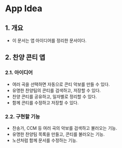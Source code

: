 # App Idea

## 1. 개요

- 이 문서는 앱 아이디어를 정리한 문서이다.

## 2. 찬양 콘티 앱

### 2.1. 아이디어

- 여러 곡을 선택하면 자동으로 콘티 악보를 만들 수 있다.
- 유명한 찬양팀의 콘티를 검색하고, 저장할 수 있다.
- 찬양 콘티를 공유하고, 일자별로 정리할 수 있다.
- 함께 콘티를 수정하고 저장할 수 있다.

### 2.2. 구현할 기능

- 찬송가, CCM 등 여러 곡의 악보를 검색하고 불러오는 기능.
- 유명한 찬양팀 목록을 만들고, 콘티를 불러오는 기능.
- 노션처럼 함께 문서를 수정하는 기능.